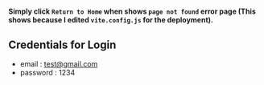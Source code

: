#### Simply click `Return to Home` when shows `page not found` error page (This shows because I edited `vite.config.js` for the deployment). 
## Credentials for Login
- email : test@gmail.com
- password : 1234
